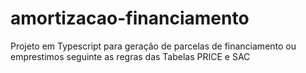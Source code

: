 # amortizacao-financiamento

Projeto em Typescript para geração de parcelas de financiamento ou emprestimos
seguinte as regras das Tabelas PRICE e SAC